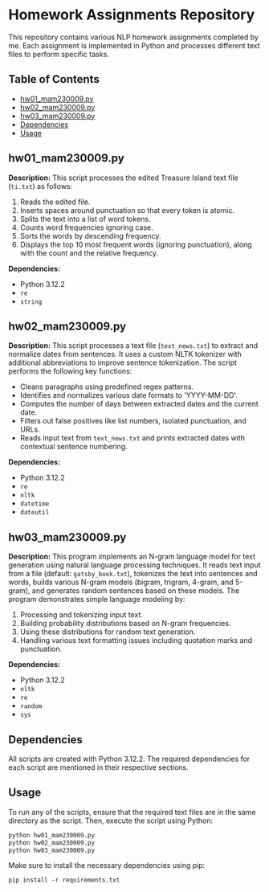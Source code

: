 # Homework Assignments Repository

This repository contains various NLP homework assignments completed by me. Each assignment is implemented in Python and processes different text files to perform specific tasks.

## Table of Contents

- [hw01_mam230009.py](#hw01_mam230009py)
- [hw02_mam230009.py](#hw02_mam230009py)
- [hw03_mam230009.py](#hw03_mam230009py)
- [Dependencies](#dependencies)
- [Usage](#usage)

## hw01_mam230009.py

**Description:**
This script processes the edited Treasure Island text file (`ti.txt`) as follows:
1. Reads the edited file.
2. Inserts spaces around punctuation so that every token is atomic.
3. Splits the text into a list of word tokens.
4. Counts word frequencies ignoring case.
5. Sorts the words by descending frequency.
6. Displays the top 10 most frequent words (ignoring punctuation), along with the count and the relative frequency.

**Dependencies:**
- Python 3.12.2
- `re`
- `string`

## hw02_mam230009.py

**Description:**
This script processes a text file (`text_news.txt`) to extract and normalize dates from sentences. It uses a custom NLTK tokenizer with additional abbreviations to improve sentence tokenization. The script performs the following key functions:
- Cleans paragraphs using predefined regex patterns.
- Identifies and normalizes various date formats to 'YYYY-MM-DD'.
- Computes the number of days between extracted dates and the current date.
- Filters out false positives like list numbers, isolated punctuation, and URLs.
- Reads input text from `text_news.txt` and prints extracted dates with contextual sentence numbering.

**Dependencies:**
- Python 3.12.2
- `re`
- `nltk`
- `datetime`
- `dateutil`

## hw03_mam230009.py

**Description:**
This program implements an N-gram language model for text generation using natural language processing techniques. It reads text input from a file (default: `gatsby_book.txt`), tokenizes the text into sentences and words, builds various N-gram models (bigram, trigram, 4-gram, and 5-gram), and generates random sentences based on these models. The program demonstrates simple language modeling by:
1. Processing and tokenizing input text.
2. Building probability distributions based on N-gram frequencies.
3. Using these distributions for random text generation.
4. Handling various text formatting issues including quotation marks and punctuation.

**Dependencies:**
- Python 3.12.2
- `nltk`
- `re`
- `random`
- `sys`

## Dependencies

All scripts are created with Python 3.12.2. The required dependencies for each script are mentioned in their respective sections.

## Usage

To run any of the scripts, ensure that the required text files are in the same directory as the script. Then, execute the script using Python:

```sh
python hw01_mam230009.py
python hw02_mam230009.py
python hw03_mam230009.py
```
Make sure to install the necessary dependencies using pip:

`pip install -r requirements.txt`
